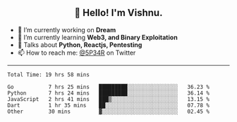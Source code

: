 <h2 align="center">👋 Hello! I'm Vishnu.</h2>


- 🔭 I’m currently working on **Dream**
- 🌱 I’m currently learning **Web3, and Binary Exploitation**
- 💬 Talks about **Python, Reactjs, Pentesting**
- 📫 How to reach me: [@5P34R](https://twitter.com/Vishnu27302693) on Twitter

---
<!--START_SECTION:waka-->

```text
Total Time: 19 hrs 58 mins

Go           7 hrs 25 mins   █████████░░░░░░░░░░░░░░░░   36.23 %
Python       7 hrs 24 mins   █████████░░░░░░░░░░░░░░░░   36.14 %
JavaScript   2 hrs 41 mins   ███▒░░░░░░░░░░░░░░░░░░░░░   13.15 %
Dart         1 hr 35 mins    ██░░░░░░░░░░░░░░░░░░░░░░░   07.78 %
Other        30 mins         ▓░░░░░░░░░░░░░░░░░░░░░░░░   02.45 %
```

<!--END_SECTION:waka-->
